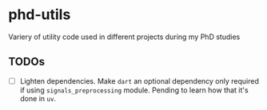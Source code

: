 # phd-utils
Variery of utility code used in different projects during my PhD studies

## TODOs

- [ ] Lighten dependencies. Make `dart` an optional dependency only required if using `signals_preprocessing` module. Pending to learn how that it's done in `uv`.
